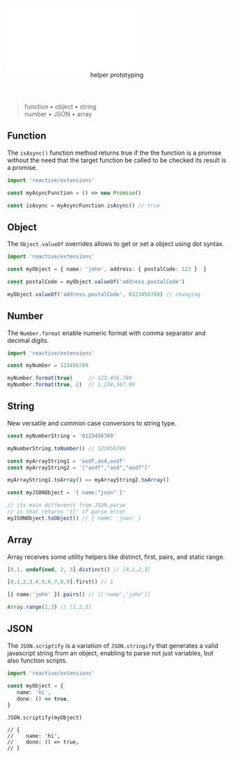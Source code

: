 <script src='./index.js'></script>
<style>@import url(./index.css);</style>

<article>
<embed type='text/html' src='./header.html' />
<header>helper prototyping</header>

> function • object • string<br/>number • JSON • array

## Function

The `isAsync()` function method returns true if the the function is a promise without the need that the target function be called to be checked its result is a promise.

```ts
import 'reactive/extensions'

const myAsyncFunction = () => new Promise()

const isAsync = myAsyncFunction.isAsync() // true
```

## Object

The `Object.valueOf` overrides allows to get or set a object using dot syntax.

```ts
import 'reactive/extensions'

const myObject = { name: 'john', address: { postalCode: 123 }  }

const postalCode = myObject.valueOf('address.postalCode')

myObject.valueOf('address.postalCode', 0123456789) // changing
```

## Number

The `Number.format` enable numeric format with comma separator and decimal digits.

```ts
import 'reactive/extensions'

const myNumber = 123456789

myNumber.format(true)     // 123,456,789
myNumber.format(true, 2)  // 1,234,567.89
```

## String

New versatile and common case conversors to string type.

```ts
const myNumberString = '0123456789'

myNumberString.toNumber() // 123456789

const myArrayString1 = 'asdf,asd,asdf'
const myArrayString2 = '["asdf","asd","asdf"]'

myArrayString1.toArray() == myArrayString2.toArray()

const myJSONObject = '{ name:"json" }'

// its main differenct from JSON.parse
// is that returns '{}' if parse error
myJSONObject.toObject() // { name: 'json' }
```

## Array

Array receives some utility helpers like distinct, first, pairs, and static range.

```ts
[0,1, undefined, 2, 3].distinct() // [0,1,2,3]

[0,1,2,3,4,5,6,7,8,9].first() // 1

[{ name:'john' }].pairs() // [['name','john']]

Array.range(1,3) // [1,2,3]
```

## JSON

The `JSON.scriptify` is a variation of `JSON.stringify` that generates a valid javascript string from an object, enabling to parse not just variables, but also function scripts.

<aside cols=2>

```ts
import 'reactive/extensions'

const myObject = { 
   name: 'hi',
   done: () => true,
}
```
```tsx
JSON.scriptify(myObject)

// { 
//    name: 'hi',
//    done: () => true,
// }
```

</aside>

</article>
<br/><br/>